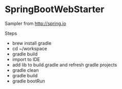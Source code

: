 # SpringBootWebStarter
Sampler from http://spring.io

Steps
* brew install gradle
* cd ~/workspace
* gradle build
* import to IDE
* add lib to build.gradle and refresh gradle projects
* gradle clean
* gradle build
* gradle bootRun
